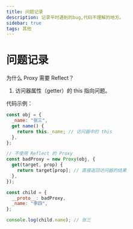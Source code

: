```yaml
---
title: 问题记录
description: 记录平时遇到的bug,代码不理解的地方。
sidebar: true
tags: 其他
---
```


# 问题记录

为什么 Proxy 需要 Reflect？

1. 访问器属性（getter）的 this 指向问题。

代码示例：

```js
const obj = {
  _name: "张三",
  get name() {
    return this._name; // 访问器中的 this
  },
};

// 不使用 Reflect 的 Proxy
const badProxy = new Proxy(obj, {
  get(target, prop) {
    return target[prop]; // 直接返回访问器的结果
  },
});

const child = {
  __proto__: badProxy,
  _name: "李四",
};

console.log(child.name); // 张三
```
